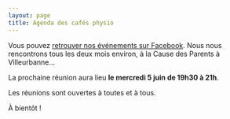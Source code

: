 ```yaml
---
layout: page
title: Agenda des cafés physio
---
```



Vous pouvez [retrouver nos événements sur Facebook](https://www.facebook.com/groups/CafesPhysio/events/). Nous nous rencontrons tous les deux mois environ, à la Cause des Parents à Villeurbanne… 

La prochaine réunion aura lieu **le mercredi 5 juin de 19h30 à 21h**.

Les réunions sont ouvertes à toutes et à tous.

À bientôt !
